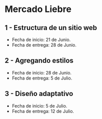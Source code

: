 # Mercado Liebre

## 1 - Estructura de un sitio web

- Fecha de inicio:  21 de Junio.
- Fecha de entrega:  28 de Junio.

## 2 - Agregando estilos

- Fecha de inicio:  28 de Junio.
- Fecha de entrega:  5 de Julio.
## 3 - Diseño adaptativo

- Fecha de inicio:  5 de Julio.
- Fecha de entrega:  12 de Julio.

